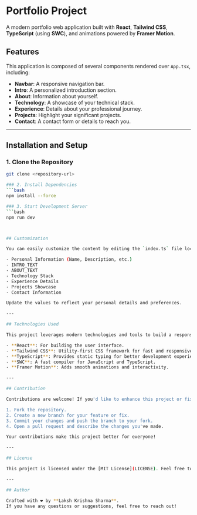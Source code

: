 # Portfolio Project

A modern portfolio web application built with **React**, **Tailwind CSS**, **TypeScript** (using **SWC**), and animations powered by **Framer Motion**.

## Features

This application is composed of several components rendered over `App.tsx`, including:

- **Navbar**: A responsive navigation bar.
- **Intro**: A personalized introduction section.
- **About**: Information about yourself.
- **Technology**: A showcase of your technical stack.
- **Experience**: Details about your professional journey.
- **Projects**: Highlight your significant projects.
- **Contact**: A contact form or details to reach you.

---

## Installation and Setup

### 1. Clone the Repository
```bash
git clone <repository-url>

### 2. Install Dependencies 
```bash
npm install --force

### 3. Start Development Server
```bash
npm run dev



## Customization

You can easily customize the content by editing the `index.ts` file located in the **constant** folder. This file contains all the data used across the application, including:

- Personal Information (Name, Description, etc.)
- INTRO_TEXT
- ABOUT_TEXT
- Technology Stack
- Experience Details
- Projects Showcase
- Contact Information

Update the values to reflect your personal details and preferences.

---

## Technologies Used

This project leverages modern technologies and tools to build a responsive and visually appealing portfolio:

- **React**: For building the user interface.
- **Tailwind CSS**: Utility-first CSS framework for fast and responsive styling.
- **TypeScript**: Provides static typing for better development experience.
- **SWC**: A fast compiler for JavaScript and TypeScript.
- **Framer Motion**: Adds smooth animations and interactivity.

---

## Contribution

Contributions are welcome! If you'd like to enhance this project or fix any issues, follow these steps:

1. Fork the repository.
2. Create a new branch for your feature or fix.
3. Commit your changes and push the branch to your fork.
4. Open a pull request and describe the changes you've made.

Your contributions make this project better for everyone!

---

## License

This project is licensed under the [MIT License](LICENSE). Feel free to use, modify, and distribute the code as per the license terms.

---

## Author

Crafted with ❤️ by **Laksh Krishna Sharma**.  
If you have any questions or suggestions, feel free to reach out!
